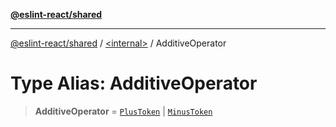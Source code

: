 [**@eslint-react/shared**](../../README.md)

***

[@eslint-react/shared](../../README.md) / [\<internal\>](../README.md) / AdditiveOperator

# Type Alias: AdditiveOperator

> **AdditiveOperator** = [`PlusToken`](../enumerations/SyntaxKind.md#plustoken) \| [`MinusToken`](../enumerations/SyntaxKind.md#minustoken)
